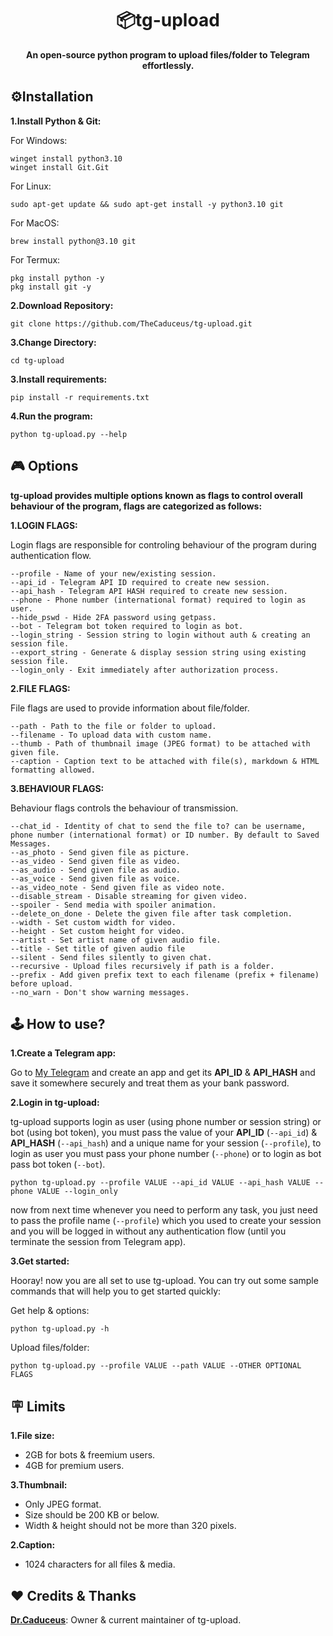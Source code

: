 <div align="center">
<h1>📦tg-upload</h1>
<b>An open-source python program to upload files/folder to Telegram effortlessly.</b>
</div>

## ⚙️Installation
**1.Install Python & Git:**

For Windows:
```
winget install python3.10
winget install Git.Git
```
For Linux:
```
sudo apt-get update && sudo apt-get install -y python3.10 git
```
For MacOS:
```
brew install python@3.10 git
```
For Termux:
```
pkg install python -y
pkg install git -y
```

**2.Download Repository:**

```
git clone https://github.com/TheCaduceus/tg-upload.git
```

**3.Change Directory:**

```
cd tg-upload
```

**3.Install requirements:**

```
pip install -r requirements.txt
```

**4.Run the program:**

```
python tg-upload.py --help
```

## 🎮 Options
**tg-upload provides multiple options known as flags to control overall behaviour of the program, flags are categorized as follows:**

**1.LOGIN FLAGS:**

Login flags are responsible for controling behaviour of the program during authentication flow.

```
--profile - Name of your new/existing session.
--api_id - Telegram API ID required to create new session.
--api_hash - Telegram API HASH required to create new session.
--phone - Phone number (international format) required to login as user.
--hide_pswd - Hide 2FA password using getpass.
--bot - Telegram bot token required to login as bot.
--login_string - Session string to login without auth & creating an session file.
--export_string - Generate & display session string using existing session file.
--login_only - Exit immediately after authorization process.
```

**2.FILE FLAGS:**

File flags are used to provide information about file/folder.

```
--path - Path to the file or folder to upload.
--filename - To upload data with custom name.
--thumb - Path of thumbnail image (JPEG format) to be attached with given file.
--caption - Caption text to be attached with file(s), markdown & HTML formatting allowed.
```

**3.BEHAVIOUR FLAGS:**

Behaviour flags controls the behaviour of transmission.

```
--chat_id - Identity of chat to send the file to? can be username, phone number (international format) or ID number. By default to Saved Messages.
--as_photo - Send given file as picture.
--as_video - Send given file as video.
--as_audio - Send given file as audio.
--as_voice - Send given file as voice.
--as_video_note - Send given file as video note.
--disable_stream - Disable streaming for given video.
--spoiler - Send media with spoiler animation.
--delete_on_done - Delete the given file after task completion.
--width - Set custom width for video.
--height - Set custom height for video.
--artist - Set artist name of given audio file.
--title - Set title of given audio file
--silent - Send files silently to given chat.
--recursive - Upload files recursively if path is a folder.
--prefix - Add given prefix text to each filename (prefix + filename) before upload.
--no_warn - Don't show warning messages.
```

## 🕹️ How to use?
**1.Create a Telegram app:**

Go to [My Telegram](https://my.telegram.org/apps) and create an app and get its **API_ID** & **API_HASH** and save it somewhere securely and treat them as your bank password.

**2.Login in tg-upload:**

tg-upload supports login as user (using phone number or session string) or bot (using bot token), you must pass the value of your **API_ID** (`--api_id`) & **API_HASH** (`--api_hash`) and a unique name for your session (`--profile`), to login as user you must pass your phone number (`--phone`) or to login as bot pass bot token (`--bot`).

```
python tg-upload.py --profile VALUE --api_id VALUE --api_hash VALUE --phone VALUE --login_only
```
now from next time whenever you need to perform any task, you just need to pass the profile name (`--profile`) which you used to create your session and you will be logged in without any authentication flow (until you terminate the session from Telegram app).

**3.Get started:**

Hooray! now you are all set to use tg-upload. You can try out some sample commands that will help you to get started quickly:

Get help & options:

```
python tg-upload.py -h
```

Upload files/folder:

```
python tg-upload.py --profile VALUE --path VALUE --OTHER OPTIONAL FLAGS
```

## 🪧 Limits

**1.File size:**

- 2GB for bots & freemium users.
- 4GB for premium users.

**3.Thumbnail:**

- Only JPEG format.
- Size should be 200 KB or below.
- Width & height should not be more than 320 pixels.

**2.Caption:**

- 1024 characters for all files & media.

## ❤️ Credits & Thanks

[**Dr.Caduceus**](https://t.me/TheCaduceusHere): Owner & current maintainer of tg-upload.
